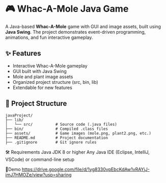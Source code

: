 # 🎮 Whac-A-Mole Java Game

A Java-based **Whac-A-Mole** game with GUI and image assets, built using **Java Swing**. The project demonstrates event-driven programming, animations, and fun interactive gameplay.

## ✨ Features
- Interactive Whac-A-Mole gameplay  
- GUI built with Java Swing  
- Mole and plant image assets  
- Organized project structure (src, bin, lib)  
- Extendable for new features  

## 📂 Project Structure
```plaintext
javaProject/
├── lib/
│   └── src/          # Source code (.java files)
├── bin/              # Compiled .class files
├── assets/           # Game images (mole.png, plant2.png, etc.)
├── README.md         # Project documentation
├── .gitignore        # Git ignore rules
```
🛠 Requirements
Java JDK 8 or higher
Any Java IDE (Eclipse, IntelliJ, VSCode) or command-line setup

📸Demo
https://drive.google.com/file/d/1yg8330vpEbcKdAw1vRAYjJ-imJ7HMOZe/view?usp=sharing
